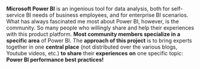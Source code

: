 **Microsoft Power BI** is an ingenious tool for data analysis, both for self-service BI needs of business employees, and for enterprise BI scenarios. What has always fascinated me most about Power BI, however, is the community. So many people who willingly share and help their experiences with this product platform. **Most community members specialize in a specific area** of Power BI. The **approach of this project** is to bring experts together in one **central place** (not distributed over the various blogs, Youtube videos, etc.) **to share** their **experiences** **on** one specific topic: **Power BI performance best practices!**

